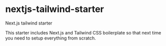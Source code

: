 # nextjs-tailwind-starter

Next.js tailwind starter

This starter includes Next.js and Tailwind CSS boilerplate so that next time you need to setup everything from scratch.
